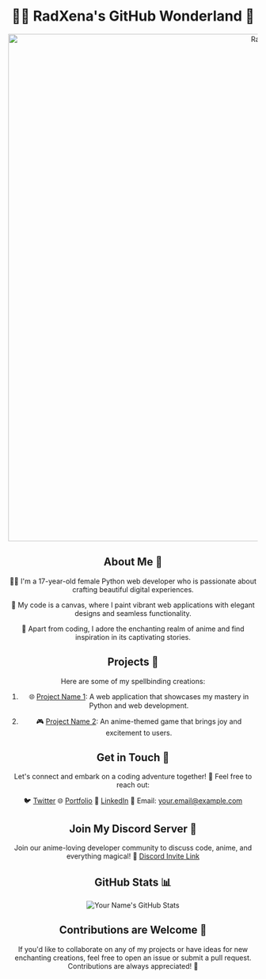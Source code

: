 <div align="center">
  
# 👩‍💻 RadXena's GitHub Wonderland 🌌

<img src="https://media.discordapp.net/attachments/1135107390476406875/1135110656895496232/radxena.jpg" alt="RadXena" width="1024" height="1024">

## About Me 🌸

👩‍💼 I'm a 17-year-old female Python web developer who is passionate about crafting beautiful digital experiences.

🎨 My code is a canvas, where I paint vibrant web applications with elegant designs and seamless functionality.

🌟 Apart from coding, I adore the enchanting realm of anime and find inspiration in its captivating stories.

## Projects 🚀

Here are some of my spellbinding creations:

1. 🌐 [Project Name 1](https://github.com/username/project1): A web application that showcases my mastery in Python and web development.

2. 🎮 [Project Name 2](https://github.com/username/project2): An anime-themed game that brings joy and excitement to users.

## Get in Touch 💌

Let's connect and embark on a coding adventure together! 🌠 Feel free to reach out:

🐦 [Twitter](https://twitter.com/yourtwitterhandle)
🌐 [Portfolio](https://yourportfolio.com)
💼 [LinkedIn](https://www.linkedin.com/in/yourprofile)
📧 Email: your.email@example.com

## Join My Discord Server 🎉

Join our anime-loving developer community to discuss code, anime, and everything magical! 🌟 [Discord Invite Link](https://discord.gg/yourdiscordinvite)

## GitHub Stats 📊

![Your Name's GitHub Stats](https://github-readme-stats.vercel.app/api?username=username&show_icons=true&hide=issues&count_private=true&theme=nord)

## Contributions are Welcome 🤝

If you'd like to collaborate on any of my projects or have ideas for new enchanting creations, feel free to open an issue or submit a pull request. Contributions are always appreciated! 🌈

</div>
